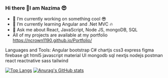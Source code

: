### Hi there 👋I am Nazima 😎

- 🔭 I’m currently working on something cool 😎
- 🌱 I’m currently learning Angular and .Net MVC 🔥
- 💬 Ask me about React, JavaScript, Node JS, mongoDB, SQL
- All of my projects are available at my portfolio https://ncrown1190.github.io/Portfolio/

Languages and Tools:
Angular bootstrap C# chartjs css3 express figma firebase git html5 javascript material UI mongodb sql nextjs nodejs postman react reactnative sass tailwind 

[![Top Langs](https://github-readme-stats.vercel.app/api/top-langs/?username=ncrown1190)](https://github.com/anuraghazra/github-readme-stats) [![Anurag's GitHub stats](https://github-readme-stats.vercel.app/api?username=ncrown1190)](https://github.com/anuraghazra/github-readme-stats)


<!--
**ncrown1190/ncrown1190** is a ✨ _special_ ✨ repository because its `README.md` (this file) appears on your GitHub profile.

Here are some ideas to get you started:

- 🌱 I’m currently learning ...
- 👯 I’m looking to collaborate on ...
- 🤔 I’m looking for help with ...
- 💬 Ask me about ...
- 📫 How to reach me: ...
- 😄 Pronouns: ...
- ⚡ Fun fact: ...
-->

